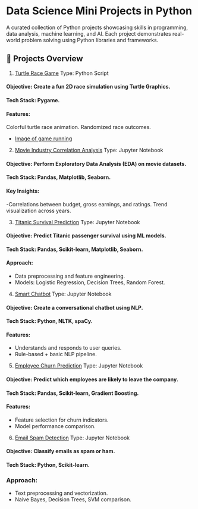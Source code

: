 # Data Science Mini Projects in  Python
A curated collection of Python projects showcasing skills in programming, data analysis, machine learning, and AI. Each project demonstrates real-world problem solving using Python libraries and frameworks.

## 🚀 Projects Overview
1. [Turtle Race Game](https://github.com/Lubula/Data-Science-Mini-Projects-in-Python/blob/main/1_turtle_race_game.py)
Type: Python Script
#### Objective: Create a fun 2D race simulation using Turtle Graphics.
#### Tech Stack: Pygame.
#### Features:
Colorful turtle race animation.
Randomized race outcomes.
- [Image of game running](https://github.com/Lubula/Data-Science-Mini-Projects-in-Python/blob/main/1_turtle_race_game.py%20(Image%20of%20running%20game).png)

2. [Movie Industry Correlation Analysis](https://github.com/Lubula/Data-Science-Mini-Projects-in-Python/blob/main/2_movie_industry_correlation.ipynb)
Type: Jupyter Notebook
#### Objective: Perform Exploratory Data Analysis (EDA) on movie datasets.
#### Tech Stack: Pandas, Matplotlib, Seaborn.
#### Key Insights:
-Correlations between budget, gross earnings, and ratings.
Trend visualization across years.

3. [Titanic Survival Prediction](https://github.com/Lubula/Data-Science-Mini-Projects-in-Python/blob/main/3_titanic_survival_prediction.ipynb)
Type: Jupyter Notebook
#### Objective: Predict Titanic passenger survival using ML models.
#### Tech Stack: Pandas, Scikit-learn, Matplotlib, Seaborn.
#### Approach:
- Data preprocessing and feature engineering.
- Models: Logistic Regression, Decision Trees, Random Forest.

4. [Smart Chatbot](https://github.com/Lubula/Data-Science-Mini-Projects-in-Python/blob/main/4_smart_chatbot.ipynb)
Type: Jupyter Notebook
#### Objective: Create a conversational chatbot using NLP.
#### Tech Stack: Python, NLTK, spaCy.
#### Features:
- Understands and responds to user queries.
- Rule-based + basic NLP pipeline.

5. [Employee Churn Prediction](https://github.com/Lubula/Data-Science-Mini-Projects-in-Python/blob/main/5_employee_churn_prediction.ipynb)
Type: Jupyter Notebook
#### Objective: Predict which employees are likely to leave the company.
#### Tech Stack: Pandas, Scikit-learn, Gradient Boosting.
#### Features:
- Feature selection for churn indicators.
- Model performance comparison.

6. [Email Spam Detection](https://github.com/Lubula/Data-Science-Mini-Projects-in-Python/blob/main/5_employee_churn_prediction.ipynb)
Type: Jupyter Notebook
#### Objective: Classify emails as spam or ham.
#### Tech Stack: Python, Scikit-learn.
### Approach:
- Text preprocessing and vectorization.
- Naive Bayes, Decision Trees, SVM comparison.

